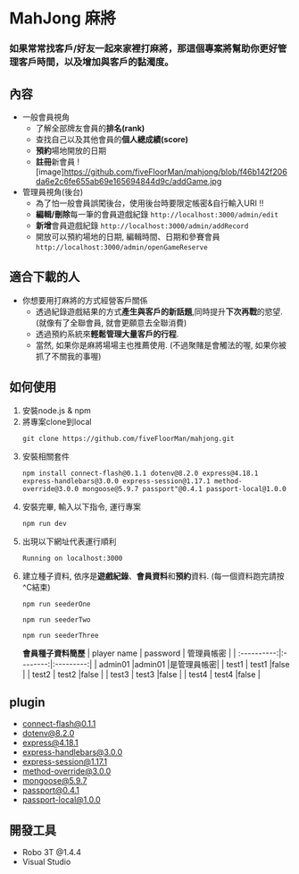 # MahJong 麻將

### 如果常常找客戶/好友一起來家裡打麻將，那這個專案將幫助你更好管理客戶時間，以及增加與客戶的黏濁度。

## 內容
* 一般會員視角
  * 了解全部牌友會員的**排名(rank)**
  * 查找自己以及其他會員的**個人總成績(score)**
  * **預約**場地開放的日期
  * **註冊**新會員
  ![image]https://github.com/fiveFloorMan/mahjong/blob/f46b142f206da6e2c6fe655ab69e165694844d9c/addGame.jpg
* 管理員視角(後台)
  * 為了怕一般會員誤闖後台，使用後台時要限定帳密&自行輸入URI !!
  * **編輯/刪除**每一筆的會員遊戲紀錄 `http://localhost:3000/admin/edit`
  * **新增**會員遊戲紀錄 `http://localhost:3000/admin/addRecord`
  * 開放可以預約場地的日期, 編輯時間、日期和參賽會員 `http://localhost:3000/admin/openGameReserve`
  
## 適合下載的人
* 你想要用打麻將的方式經營客戶關係
  * 透過紀錄遊戲結果的方式**產生與客戶的新話題**,同時提升**下次再戰**的慾望. (就像有了全聯會員, 就會更願意去全聯消費)
  * 透過預約系統來**輕鬆管理大量客戶的行程**. 
  * 當然, 如果你是麻將場場主也推薦使用. (不過聚賭是會觸法的喔, 如果你被抓了不關我的事喔)
  
## 如何使用

1. 安裝node.js & npm 
2. 將專案clone到local 
    ```
    git clone https://github.com/fiveFloorMan/mahjong.git
    ```
3. 安裝相關套件
    ```
    npm install connect-flash@0.1.1 dotenv@8.2.0 express@4.18.1 express-handlebars@3.0.0 express-session@1.17.1 method-override@3.0.0 mongoose@5.9.7 passport"@0.4.1 passport-local@1.0.0
    ```
4. 安裝完畢, 輸入以下指令, 運行專案 
    ```
    npm run dev
    ```
5. 出現以下網址代表運行順利 
    ```
    Running on localhost:3000
    ```
6. 建立種子資料, 依序是**遊戲紀錄**、**會員資料**和**預約**資料. (每一個資料跑完請按^C結束)
    ```
    npm run seederOne
    ```
    ```
    npm run seederTwo
    ```
    ```
    npm run seederThree
    ```
    **會員種子資料簡歷**
    | player name | password | 管理員帳密 |
    | :----------:|:--------:|:---------:|
    | admin01     |admin01   |是管理員帳密|
    | test1       | test1    |false      |
    | test2       | test2    |false      |
    | test3       | test3    |false      |
    | test4       | test4    |false      |
## plugin
* connect-flash@0.1.1
* dotenv@8.2.0
* express@4.18.1
* express-handlebars@3.0.0
* express-session@1.17.1
* method-override@3.0.0
* mongoose@5.9.7
* passport@0.4.1
* passport-local@1.0.0
## 開發工具
* Robo 3T @1.4.4
* Visual Studio
